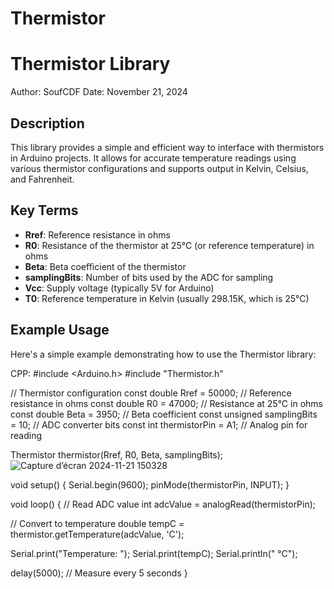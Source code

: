 # Thermistor
# Thermistor Library

Author: SoufCDF
Date: November 21, 2024

## Description

This library provides a simple and efficient way to interface with thermistors in Arduino projects. It allows for accurate temperature readings using various thermistor configurations and supports output in Kelvin, Celsius, and Fahrenheit.

## Key Terms

- **Rref**: Reference resistance in ohms
- **R0**: Resistance of the thermistor at 25°C (or reference temperature) in ohms
- **Beta**: Beta coefficient of the thermistor
- **samplingBits**: Number of bits used by the ADC for sampling
- **Vcc**: Supply voltage (typically 5V for Arduino)
- **T0**: Reference temperature in Kelvin (usually 298.15K, which is 25°C)

## Example Usage

Here's a simple example demonstrating how to use the Thermistor library:

CPP:
#include <Arduino.h>
#include "Thermistor.h"

// Thermistor configuration
const double Rref = 50000;      // Reference resistance in ohms
const double R0 = 47000;        // Resistance at 25°C in ohms
const double Beta = 3950;       // Beta coefficient
const unsigned samplingBits = 10; // ADC converter bits
const int thermistorPin = A1;   // Analog pin for reading

Thermistor thermistor(Rref, R0, Beta, samplingBits);
![Capture d’écran 2024-11-21 150328](https://github.com/user-attachments/assets/e0bcd595-ceac-4310-9aa7-6c88089973a6)

void setup() {
  Serial.begin(9600);
  pinMode(thermistorPin, INPUT);
}

void loop() {
  // Read ADC value
  int adcValue = analogRead(thermistorPin);
  
  // Convert to temperature
  double tempC = thermistor.getTemperature(adcValue, 'C');
  
  Serial.print("Temperature: ");
  Serial.print(tempC);
  Serial.println(" °C");
  
  delay(5000); // Measure every 5 seconds
}
